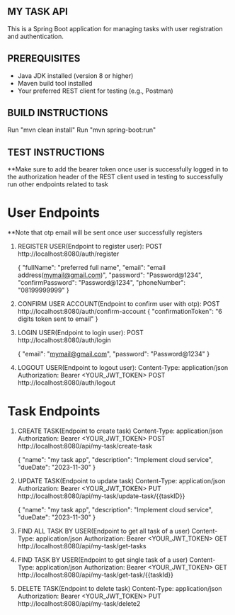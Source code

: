 ## MY TASK API
This is a Spring Boot application for managing tasks with user registration and authentication.

## PREREQUISITES
- Java JDK installed (version 8 or higher)
- Maven build tool installed
- Your preferred REST client for testing (e.g., Postman)

## BUILD INSTRUCTIONS
Run "mvn clean install"
Run "mvn spring-boot:run"

## TEST INSTRUCTIONS
**Make sure to add the bearer token once user is successfully logged in
to the authorization header of the REST client used in testing to
successfully run other endpoints related to task



# User Endpoints
**Note that otp email will be sent once user successfully registers
1. REGISTER USER(Endpoint to register user):
POST  http://localhost:8080/auth/register

   {
   "fullName": "preferred full name",
   "email": "email address(mymail@gmail.com)",
   "password": "Password@1234",
   "confirmPassword": "Password@1234",
   "phoneNumber": "08199999999"
   }

2. CONFIRM USER ACCOUNT(Endpoint to confirm user with otp):
POST  http://localhost:8080/auth/confirm-account
   {
   "confirmationToken": "6 digits token sent to email"
   }

3. LOGIN USER(Endpoint to login user):
   POST  http://localhost:8080/auth/login

   {
   "email": "mymail@gmail.com",
   "password": "Password@1234"
   }

4. LOGOUT USER(Endpoint to logout user):
   Content-Type: application/json
   Authorization: Bearer <YOUR_JWT_TOKEN>
   POST  http://localhost:8080/auth/logout


# Task Endpoints
1. CREATE TASK(Endpoint to create task)
   Content-Type: application/json
   Authorization: Bearer <YOUR_JWT_TOKEN>
   POST  http://localhost:8080/api/my-task/create-task

   {
   "name": "my task app",
   "description": "Implement cloud service",
   "dueDate": "2023-11-30"
   }

2. UPDATE TASK(Endpoint to update task)
   Content-Type: application/json
   Authorization: Bearer <YOUR_JWT_TOKEN>
   PUT  http://localhost:8080/api/my-task/update-task/{{taskID}}

   {
   "name": "my task app",
   "description": "Implement cloud service",
   "dueDate": "2023-11-30"
   }

3. FIND ALL TASK BY USER(Endpoint to get all task of a user)
   Content-Type: application/json
   Authorization: Bearer <YOUR_JWT_TOKEN>
   GET  http://localhost:8080/api/my-task/get-tasks

4. FIND TASK BY USER(Endpoint to get single task of a user)
   Content-Type: application/json
   Authorization: Bearer <YOUR_JWT_TOKEN>
   GET  http://localhost:8080/api/my-task/get-task/{{taskId}}

5. DELETE TASK(Endpoint to delete task)
   Content-Type: application/json
   Authorization: Bearer <YOUR_JWT_TOKEN>
   PUT  http://localhost:8080/api/my-task/delete2


